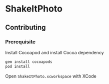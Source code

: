 # ShakeItPhoto

## Contributing

### Prerequisite

Install Cocoapod and install Cocoa dependency
```bash
gem install cocoapods
pod install
```
Open `ShakeItPhoto.xcworkspace` with XCode
